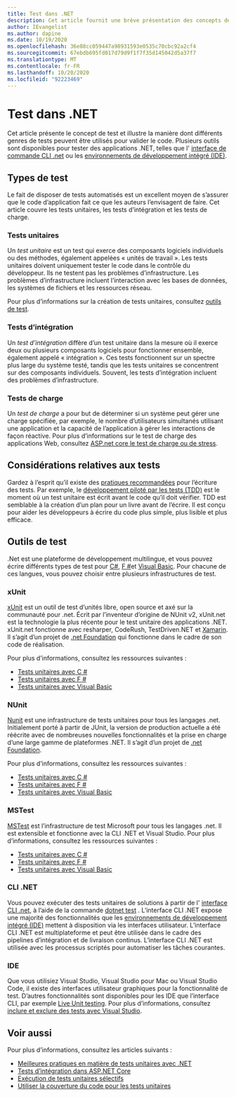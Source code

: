 ```yaml
---
title: Test dans .NET
description: Cet article fournit une brève présentation des concepts de test, de la terminologie et des outils de test dans .NET.
author: IEvangelist
ms.author: dapine
ms.date: 10/19/2020
ms.openlocfilehash: 36e88cc059447a98931593e0535c70cbc92a2cf4
ms.sourcegitcommit: 67ebdb695fd017d79d9f1f7f35d145042d5a37f7
ms.translationtype: MT
ms.contentlocale: fr-FR
ms.lasthandoff: 10/20/2020
ms.locfileid: "92223469"
---
```

# <a name="testing-in-net"></a>Test dans .NET

Cet article présente le concept de test et illustre la manière dont différents genres de tests peuvent être utilisés pour valider le code. Plusieurs outils sont disponibles pour tester des applications .NET, telles que l' [interface de commande CLI .net](#net-cli) ou les [environnements de développement intégré (IDE)](#ide).

## <a name="test-types"></a>Types de test

Le fait de disposer de tests automatisés est un excellent moyen de s’assurer que le code d’application fait ce que les auteurs l’envisagent de faire. Cet article couvre les tests unitaires, les tests d’intégration et les tests de charge.

### <a name="unit-tests"></a>Tests unitaires

Un *test unitaire* est un test qui exerce des composants logiciels individuels ou des méthodes, également appelées « unités de travail ». Les tests unitaires doivent uniquement tester le code dans le contrôle du développeur. Ils ne testent pas les problèmes d’infrastructure. Les problèmes d’infrastructure incluent l’interaction avec les bases de données, les systèmes de fichiers et les ressources réseau.

Pour plus d’informations sur la création de tests unitaires, consultez [outils de test](#testing-tools).

### <a name="integration-tests"></a>Tests d’intégration

Un *test d’intégration* diffère d’un test unitaire dans la mesure où il exerce deux ou plusieurs composants logiciels pour fonctionner ensemble, également appelé « intégration ». Ces tests fonctionnent sur un spectre plus large du système testé, tandis que les tests unitaires se concentrent sur des composants individuels. Souvent, les tests d’intégration incluent des problèmes d’infrastructure.

### <a name="load-tests"></a>Tests de charge

Un *test de charge* a pour but de déterminer si un système peut gérer une charge spécifiée, par exemple, le nombre d’utilisateurs simultanés utilisant une application et la capacité de l’application à gérer les interactions de façon réactive. Pour plus d’informations sur le test de charge des applications Web, consultez [ASP.net core le test de charge ou de stress](/aspnet/core/test/load-tests).

## <a name="test-considerations"></a>Considérations relatives aux tests

Gardez à l’esprit qu’il existe des [pratiques recommandées](unit-testing-best-practices.md) pour l’écriture des tests. Par exemple, le [développement piloté par les tests (TDD)](https://deviq.com/test-driven-development) est le moment où un test unitaire est écrit avant le code qu’il doit vérifier. TDD est semblable à la création d’un plan pour un livre avant de l’écrire. Il est conçu pour aider les développeurs à écrire du code plus simple, plus lisible et plus efficace.

## <a name="testing-tools"></a>Outils de test

.Net est une plateforme de développement multilingue, et vous pouvez écrire différents types de test pour [C#](../../csharp/index.yml), [F #](../../fsharp/index.yml)et [Visual Basic](../../visual-basic/index.yml). Pour chacune de ces langues, vous pouvez choisir entre plusieurs infrastructures de test.

### <a name="xunit"></a>xUnit

[xUnit](https://xunit.net) est un outil de test d’unités libre, open source et axé sur la communauté pour .net. Écrit par l’inventeur d’origine de NUnit v2, xUnit.net est la technologie la plus récente pour le test unitaire des applications .NET. xUnit.net fonctionne avec resharper, CodeRush, TestDriven.NET et [Xamarin](/apps/xamarin). Il s’agit d’un projet de [.net Foundation](https://dotnetfoundation.org) qui fonctionne dans le cadre de son code de réalisation.

Pour plus d’informations, consultez les ressources suivantes :

- [Tests unitaires avec C #](unit-testing-with-dotnet-test.md)
- [Tests unitaires avec F #](unit-testing-fsharp-with-dotnet-test.md)
- [Tests unitaires avec Visual Basic](unit-testing-visual-basic-with-dotnet-test.md)

### <a name="nunit"></a>NUnit

[Nunit](https://nunit.org) est une infrastructure de tests unitaires pour tous les langages .net. Initialement porté à partir de JUnit, la version de production actuelle a été réécrite avec de nombreuses nouvelles fonctionnalités et la prise en charge d’une large gamme de plateformes .NET. Il s’agit d’un projet de [.net Foundation](https://dotnetfoundation.org).

Pour plus d’informations, consultez les ressources suivantes :

- [Tests unitaires avec C #](unit-testing-with-nunit.md)
- [Tests unitaires avec F #](unit-testing-fsharp-with-nunit.md)
- [Tests unitaires avec Visual Basic](unit-testing-visual-basic-with-nunit.md)

### <a name="mstest"></a>MSTest

[MSTest](https://github.com/Microsoft/testfx-docs) est l’infrastructure de test Microsoft pour tous les langages .net. Il est extensible et fonctionne avec la CLI .NET et Visual Studio. Pour plus d’informations, consultez les ressources suivantes :

- [Tests unitaires avec C #](unit-testing-with-mstest.md)
- [Tests unitaires avec F #](unit-testing-fsharp-with-mstest.md)
- [Tests unitaires avec Visual Basic](unit-testing-visual-basic-with-mstest.md)

### <a name="net-cli"></a>CLI .NET

Vous pouvez exécuter des tests unitaires de solutions à partir de l' [interface CLI .net](../tools/index.md), à l’aide de la commande [dotnet test](../tools/dotnet-test.md) . L’interface CLI .NET expose une majorité des fonctionnalités que les [environnements de développement intégré (IDE)](#ide) mettent à disposition via les interfaces utilisateur. L’interface CLI .NET est multiplateforme et peut être utilisée dans le cadre des pipelines d’intégration et de livraison continus. L’interface CLI .NET est utilisée avec les processus scriptés pour automatiser les tâches courantes.

### <a name="ide"></a>IDE

Que vous utilisiez Visual Studio, Visual Studio pour Mac ou Visual Studio Code, il existe des interfaces utilisateur graphiques pour la fonctionnalité de test. D’autres fonctionnalités sont disponibles pour les IDE que l’interface CLI, par exemple [Live Unit testing](/visualstudio/test/live-unit-testing). Pour plus d’informations, consultez [inclure et exclure des tests avec Visual Studio](/visualstudio/test/live-unit-testing#include-and-exclude-test-projects-and-test-methods).

## <a name="see-also"></a>Voir aussi

Pour plus d’informations, consultez les articles suivants :

- [Meilleures pratiques en matière de tests unitaires avec .NET](unit-testing-best-practices.md)
- [Tests d’intégration dans ASP.NET Core](/aspnet/core/test/integration-tests#test-app-prerequisites)
- [Exécution de tests unitaires sélectifs](selective-unit-tests.md)
- [Utiliser la couverture du code pour les tests unitaires](unit-testing-code-coverage.md)
